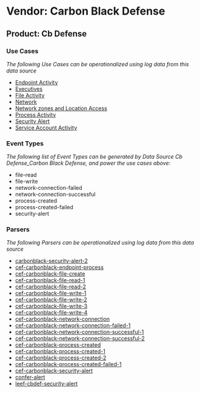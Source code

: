 Vendor: Carbon Black Defense
============================
Product: Cb Defense
-------------------

### Use Cases

_The following Use Cases can be operationalized using log data from this data source_

* [Endpoint Activity](usecase_endpoint_activity.md)
* [Executives](usecase_executives.md)
* [File Activity](usecase_file_activity.md)
* [Network](usecase_network.md)
* [Network zones and Location Access](usecase_network_zones_and_location_access.md)
* [Process Activity](usecase_process_activity.md)
* [Security Alert](usecase_security_alert.md)
* [Service Account Activity](usecase_service_account_activity.md)


### Event Types

_The following list of Event Types can be generated by Data Source Cb Defense_Carbon Black Defense, and power the use cases above:_

- file-read
- file-write
- network-connection-failed
- network-connection-successful
- process-created
- process-created-failed
- security-alert


### Parsers

_The following Parsers can be operationalized using log data from this data source_

* [carbonblack-security-alert-2](parserContent_carbonblack-security-alert-2.md)
* [cef-carbonblack-endpoint-process](parserContent_cef-carbonblack-endpoint-process.md)
* [cef-carbonblack-file-create](parserContent_cef-carbonblack-file-create.md)
* [cef-carbonblack-file-read-1](parserContent_cef-carbonblack-file-read-1.md)
* [cef-carbonblack-file-read-2](parserContent_cef-carbonblack-file-read-2.md)
* [cef-carbonblack-file-write-1](parserContent_cef-carbonblack-file-write-1.md)
* [cef-carbonblack-file-write-2](parserContent_cef-carbonblack-file-write-2.md)
* [cef-carbonblack-file-write-3](parserContent_cef-carbonblack-file-write-3.md)
* [cef-carbonblack-file-write-4](parserContent_cef-carbonblack-file-write-4.md)
* [cef-carbonblack-network-connection](parserContent_cef-carbonblack-network-connection.md)
* [cef-carbonblack-network-connection-failed-1](parserContent_cef-carbonblack-network-connection-failed-1.md)
* [cef-carbonblack-network-connection-successful-1](parserContent_cef-carbonblack-network-connection-successful-1.md)
* [cef-carbonblack-network-connection-successful-2](parserContent_cef-carbonblack-network-connection-successful-2.md)
* [cef-carbonblack-process-created](parserContent_cef-carbonblack-process-created.md)
* [cef-carbonblack-process-created-1](parserContent_cef-carbonblack-process-created-1.md)
* [cef-carbonblack-process-created-2](parserContent_cef-carbonblack-process-created-2.md)
* [cef-carbonblack-process-created-failed-1](parserContent_cef-carbonblack-process-created-failed-1.md)
* [cef-carbonblack-security-alert](parserContent_cef-carbonblack-security-alert.md)
* [confer-alert](parserContent_confer-alert.md)
* [leef-cbdef-security-alert](parserContent_leef-cbdef-security-alert.md)
